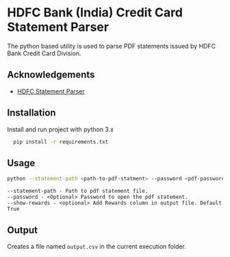 
# HDFC Bank (India) Credit Card Statement Parser

The python based utility is used to parse PDF statements issued by HDFC Bank Credit Card Division.


## Acknowledgements

 - [HDFC Statement Parser](https://github.com/santosh1994/hdfc-creditcard-statement-parser)
## Installation

Install and run project with python 3.x

```bash
  pip install -r requirements.txt 
```
    
## Usage

```bash
python --statement-path <path-to-pdf-statment> --password <pdf-password-optional> --show-diners-rewards <flag-for-rewards>
```
```
--statement-path - Path to pdf statement file.
--password - <Optional> Password to open the pdf statement.
--show-rewards - <optional> Add Rewards column in output file. Default True
```

## Output

Creates a file named `output.csv` in the current execution folder.

